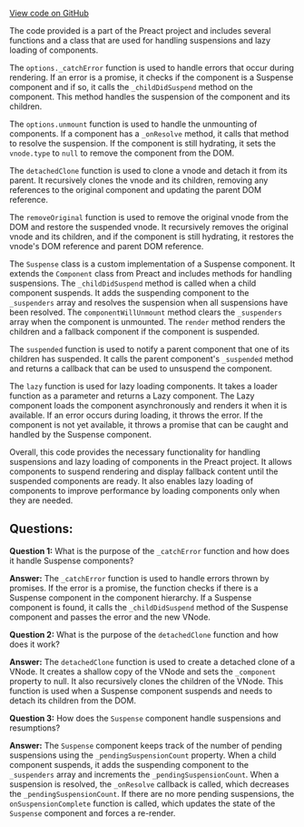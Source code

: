 [View code on GitHub](https://github.com/preactjs/preact/compat/src/suspense.js)

The code provided is a part of the Preact project and includes several functions and a class that are used for handling suspensions and lazy loading of components.

The `options._catchError` function is used to handle errors that occur during rendering. If an error is a promise, it checks if the component is a Suspense component and if so, it calls the `_childDidSuspend` method on the component. This method handles the suspension of the component and its children.

The `options.unmount` function is used to handle the unmounting of components. If a component has a `_onResolve` method, it calls that method to resolve the suspension. If the component is still hydrating, it sets the `vnode.type` to `null` to remove the component from the DOM.

The `detachedClone` function is used to clone a vnode and detach it from its parent. It recursively clones the vnode and its children, removing any references to the original component and updating the parent DOM reference.

The `removeOriginal` function is used to remove the original vnode from the DOM and restore the suspended vnode. It recursively removes the original vnode and its children, and if the component is still hydrating, it restores the vnode's DOM reference and parent DOM reference.

The `Suspense` class is a custom implementation of a Suspense component. It extends the `Component` class from Preact and includes methods for handling suspensions. The `_childDidSuspend` method is called when a child component suspends. It adds the suspending component to the `_suspenders` array and resolves the suspension when all suspensions have been resolved. The `componentWillUnmount` method clears the `_suspenders` array when the component is unmounted. The `render` method renders the children and a fallback component if the component is suspended.

The `suspended` function is used to notify a parent component that one of its children has suspended. It calls the parent component's `_suspended` method and returns a callback that can be used to unsuspend the component.

The `lazy` function is used for lazy loading components. It takes a loader function as a parameter and returns a Lazy component. The Lazy component loads the component asynchronously and renders it when it is available. If an error occurs during loading, it throws the error. If the component is not yet available, it throws a promise that can be caught and handled by the Suspense component.

Overall, this code provides the necessary functionality for handling suspensions and lazy loading of components in the Preact project. It allows components to suspend rendering and display fallback content until the suspended components are ready. It also enables lazy loading of components to improve performance by loading components only when they are needed.
## Questions: 
 **Question 1:** What is the purpose of the `_catchError` function and how does it handle Suspense components?

**Answer:** The `_catchError` function is used to handle errors thrown by promises. If the error is a promise, the function checks if there is a Suspense component in the component hierarchy. If a Suspense component is found, it calls the `_childDidSuspend` method of the Suspense component and passes the error and the new VNode.

**Question 2:** What is the purpose of the `detachedClone` function and how does it work?

**Answer:** The `detachedClone` function is used to create a detached clone of a VNode. It creates a shallow copy of the VNode and sets the `_component` property to null. It also recursively clones the children of the VNode. This function is used when a Suspense component suspends and needs to detach its children from the DOM.

**Question 3:** How does the `Suspense` component handle suspensions and resumptions?

**Answer:** The `Suspense` component keeps track of the number of pending suspensions using the `_pendingSuspensionCount` property. When a child component suspends, it adds the suspending component to the `_suspenders` array and increments the `_pendingSuspensionCount`. When a suspension is resolved, the `_onResolve` callback is called, which decreases the `_pendingSuspensionCount`. If there are no more pending suspensions, the `onSuspensionComplete` function is called, which updates the state of the `Suspense` component and forces a re-render.